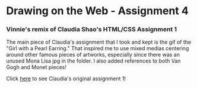 # Drawing on the Web -  Assignment 4

### Vinnie's remix of Claudia Shao's HTML/CSS Assignment 1

The main piece of Claudia's assignment that I took and kept
is the gif of the "Girl with a Pearl Earring." That inspired me to 
use mixed medias centering around other famous pieces of artworks,
especially since there was an unused Mona Lisa jpg in the folder.
I also added references to both Van Gogh and Monet pieces!

Click [here](https://github.com/zixuanshao/web-collage) to see Claudia's original assignment 1!

